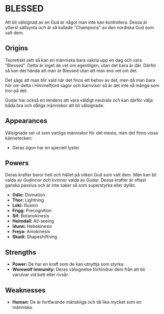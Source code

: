 # BLESSED

Att bli välsignad av en Gud är något man inte kan kontrollera. Dessa är ytterst sällsynta och är så kallade "Champions" av den nordiska Gud som valt dem.

## Origins

Teoretiskt sett så kan en människa bara vakna upp en dag och vara "Blessed". Detta är inget de vet om egentligen, utan det bara är där. Därför så kan det hända att man är Blessed utan att man ens vet om det.

Det sägs att man blir vald när det finns ett behov av det, men då man bara hör om detta i Himmelfjord sagor och barnvisor så är det inte så många som tror på det.

Gudar har också en tendens att vara väldigt neutrala och kan därför välja båda bra och dåliga människor att bli välsignade.

## Appearances

Välsignade ser ut som vanliga människor för det mesta, men det finns vissa kännetecken:

- Deras ögon har en speciell lyster.

## Powers

Deras krafter beror helt och hållet på vilken Gud som valt dem. Män kan bli valda av Gudinnor och kvinnor valda av Gudar. Dessa krafter är oftast ganska passiva och är inte saker så som superstyrka eller dylikt.

- __Odin:__ Divination
- __Thor:__ Lightning
- __Loki:__ Illusion
- __Frigg:__ Precognition
- __Sif:__ Botanokinesis
- __Heimdall:__ All-seeing
- __Idunn:__ Hebekinesis
- __Freya:__ Amokinesis
- __Skadi:__ Shapeshiftning

## Strengths

- __Power:__ De har en kraft som de kan utnyttja som styrka.
- __Werewolf Immunity:__ Deras välsignelse förhindrar dem från att bli varulvar vid bett eller rivsår.

## Weaknesses

- __Human:__ De är fortfarande mänskliga och tål lika mycket som en människa.
